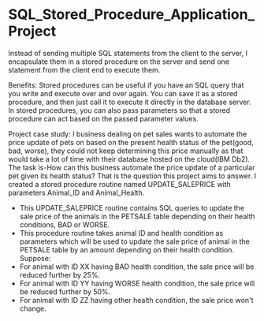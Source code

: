 # SQL_Stored_Procedure_Application_Project
Instead of sending multiple SQL statements from the client to the server, I encapsulate them in a stored procedure on the server and send one statement from the client end to execute them. 

Benefits: Stored procedures can be useful if you have an SQL query that you write and execute over and over again. You can save it as a stored procedure, and then just call it to execute it directly in the database server. In stored procedures, you can also pass parameters so that a stored procedure can act based on the passed parameter values.

Project case study: I business dealing on pet sales wants to automate the price update of pets on based on the present health status of the pet(good, bad, worse), they could not keep determining this price manually as that would take a lot of time with their database hosted on the cloud(IBM Db2). The task is-How can this business automate the price update of a particular pet given its health status? That is the question this project aims to answer. I created a stored procedure routine named UPDATE_SALEPRICE with parameters Animal_ID and Animal_Health.
- This UPDATE_SALEPRICE routine contains SQL queries to update the sale price of the animals in the PETSALE table depending on their health conditions, BAD or WORSE.
- This procedure routine takes animal ID and health condition as parameters which will be used to update the sale price of animal in the PETSALE table by an amount depending on their health condition. Suppose:
- For animal with ID XX having BAD health condition, the sale price will be reduced further by 25%.
- For animal with ID YY having WORSE health condition, the sale price will be reduced further by 50%.
- For animal with ID ZZ having other health condition, the sale price won't change.
